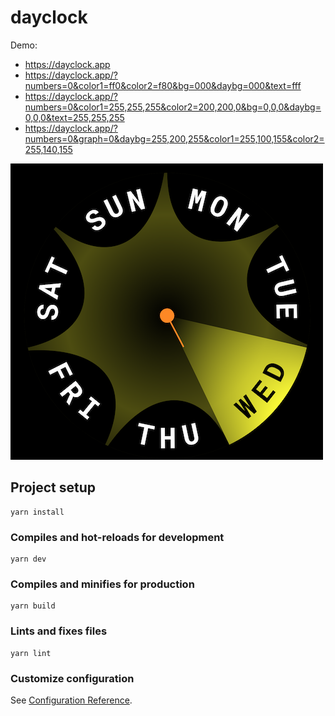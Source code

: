 # dayclock

Demo:

- https://dayclock.app
- https://dayclock.app/?numbers=0&color1=ff0&color2=f80&bg=000&daybg=000&text=fff
- https://dayclock.app/?numbers=0&color1=255,255,255&color2=200,200,0&bg=0,0,0&daybg=0,0,0&text=255,255,255
- https://dayclock.app/?numbers=0&graph=0&daybg=255,200,255&color1=255,100,155&color2=255,140,155

![demo](demo/dayclock.png 'dayclock')

## Project setup

```
yarn install
```

### Compiles and hot-reloads for development

```
yarn dev
```

### Compiles and minifies for production

```
yarn build
```

### Lints and fixes files

```
yarn lint
```

### Customize configuration

See [Configuration Reference](https://cli.vuejs.org/config/).
